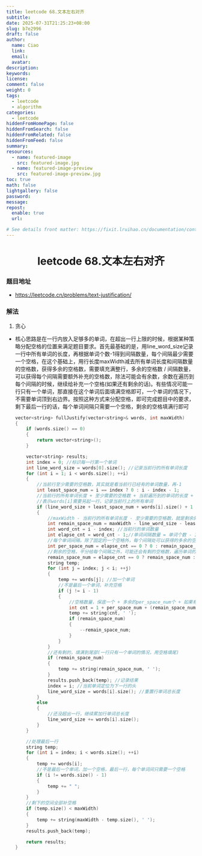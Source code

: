 ```yaml
---
title: leetcode 68.文本左右对齐
subtitle:
date: 2025-07-31T21:25:23+08:00
slug: b7e2996
draft: false
author:
  name: Ciao
  link:
  email:
  avatar:
description:
keywords:
license:
comment: false
weight: 0
tags:
  - leetcode
  - algorithm
categories:
  - leetcode
hiddenFromHomePage: false
hiddenFromSearch: false
hiddenFromRelated: false
hiddenFromFeed: false
summary:
resources:
  - name: featured-image
    src: featured-image.jpg
  - name: featured-image-preview
    src: featured-image-preview.jpg
toc: true
math: false
lightgallery: false
password:
message:
repost:
  enable: true
  url:

# See details front matter: https://fixit.lruihao.cn/documentation/content-management/introduction/#front-matter
---
```


<!--more-->

<h1 align="center">leetcode 68.文本左右对齐</h1>

### 题目地址
  * https://leetcode.cn/problems/text-justification/

### 解法
  1. 贪心
  * 核心思路是在一行内放入足够多的单词，在超出一行上限的时候，根据某种策略分配空格的位置来满足题目要求。首先最基础的是，用line_word_size记录一行中所有单词的长度，再根据单词个数-1得到间隔数量，每个间隔最少需要一个空格，在这个基础上，用行长度maxWidth减去所有单词长度和间隔数量的空格数，获得多余的空格数，需要填充满整行，多余的空格数 / 间隔数量，可以获得每个间隔需要额外补充的空格数，除法可能会有余数，余数在遍历到每个间隔的时候，继续给补充一个空格(如果还有剩余的话)。有些情况可能一行只有一个单词，那直接在这个单词后面填满空格即可，一个单词的情况下，不需要单词顶到右边界。按照这种方式来分配空格，即可完成题目中的要求，剩下最后一行的话，每个单词间隔只需要一个空格，剩余的空格填满行即可
    ```C++
    vector<string> fullJustify(vector<string>& words, int maxWidth) 
    {
        if (words.size() == 0)
        {
            return vector<string>();
        }

        vector<string> results;
        int index = 0; //标识每一行第一个单词
        int line_word_size = words[0].size(); //记录当前行的所有单词长度
        for (int i = 1; i < words.size(); ++i)
        {
            //当前行至少需要的空格数，其实就是看当前行已经有的单词数量，再-1
            int least_space_num = i == index ? 0 : i - index - 1;
            //当前行的所有单词长度 + 至少需要的空格数 + 当前遍历到的单词的长度 + 一个额外的空格数，超出了maxWidth
            //表示words[i]需要另起一行，记录当前行上的所有单词
            if (line_word_size + least_space_num + words[i].size() + 1 > maxWidth)
            {
                //maxWidth - 当前行的所有单词长度 - 至少需要的空格数，就是剩余的空格数，用剩余的空格数填满一行
                int remain_space_num = maxWidth - line_word_size - least_space_num;
                int word_cnt = i - index; //当前行的单词数量
                int elapse_cnt = word_cnt - 1;//单词间隔数量 = 单词个数 - 1
                //每个单词间隔，除了固定的一个空格外，每个间隔处可以获得的多余的空格数
                int per_space_num = elapse_cnt == 0 ? 0 : remain_space_num / elapse_cnt;
                //剩余的空格，平分给每个间隔之外，可能还会有剩的空格数，遍历单词的时候，按遍历顺序优先往前分配
                remain_space_num = elapse_cnt == 0 ? remain_space_num : remain_space_num % elapse_cnt;
                string temp;
                for (int j = index; j < i; ++j)
                {
                    temp += words[j]; //加一个单词
                    //不是最后一个单词，补充空格
                    if (j != i - 1)
                    {
                        //空格数量，保底一个 + 多余的per_space_num个 + 如果有剩的给1个
                        int cnt = 1 + per_space_num + (remain_space_num ? 1 : 0);
                        temp += string(cnt, ' '); 
                        if (remain_space_num)
                        {
                            --remain_space_num;
                        }
                    }
                }
                //还有剩的，填满到尾部(一行只有一个单词的情况，用空格填尾)
                if (remain_space_num)
                {
                    temp += string(remain_space_num, ' '); 
                }
                results.push_back(temp); //记录结果
                index = i; //当前单词定位为下一行的头
                line_word_size = words[i].size(); //重置行单词总长度
            }
            else
            {
                //还没超出一行，继续累加行单词总长度
                line_word_size += words[i].size();
            }
        }

        //处理最后一行
        string temp;
        for (int i = index; i < words.size(); ++i)
        {
            temp += words[i];
            //不是最后一个单词，加一个空格，最后一行，每个单词间只需要一个空格
            if (i != words.size() - 1)
            {
                temp += " ";
            }
        }
        //剩下的空间全部补空格
        if (temp.size() < maxWidth)
        {
            temp += string(maxWidth - temp.size(), ' ');
        }
        results.push_back(temp);

        return results;
    }
    ```